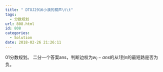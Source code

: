 ```yaml
---
title: " DTOJ2916小澳的葫芦\t\t"
tags:
  - 分数规划
url: 808.html
id: 808
categories:
  - Solution
date: 2018-02-26 21:26:11
---
```


01分数规划。 二分一个答案ans，判断边权为$w_i-ans$的从1到n的最短路是否为负。